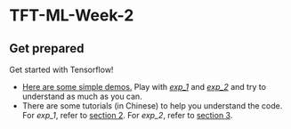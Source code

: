 # TFT-ML-Week-2

## Get prepared  
Get started with Tensorflow!  
* [Here are some simple demos.](https://github.com/SaoYan/LearningTensorflow) Play with [*exp_1*](https://github.com/SaoYan/LearningTensorflow/blob/master/exp01_basic_usage.py) and [*exp_2*](https://github.com/SaoYan/LearningTensorflow/blob/master/exp02_simple_linear_model.py) and try to understand as much as you can.  
* There are some tutorials (in Chinese) to help you understand the code. For *exp_1*, refer to [section 2](https://mp.weixin.qq.com/s?__biz=MzIxOTQ3MTI5NQ==&mid=100000348&idx=1&sn=b71d4ce18a8fe6bb7962f161cb186107&scene=19#wechat_redirect). For *exp_2*, refer to [section 3](https://mp.weixin.qq.com/s?__biz=MzIxOTQ3MTI5NQ==&mid=100000351&idx=1&sn=20491f00e2bd5b49dfb7e9b03c99dcf0&scene=19#wechat_redirect).

